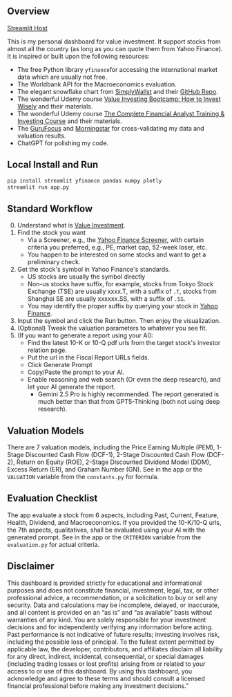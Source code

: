 ## Overview
[Streamlit Host](https://valueinvest.streamlit.app)

This is my personal dashboard for value investment. It support stocks from almost all the country (as long as you can quote them from Yahoo Finance). It is inspired or built upon the following resources:

- The free Python library `yfinance`for accessing the international market data which are usually not free.
- The Worldbank API for the Macroeconomics  evaluation.
- The elegant snowflake chart from [SimplyWallst](https://simplywall.st/dashboard) and their [GitHub Repo](https://github.com/SimplyWallSt/Company-Analysis-Model).
- The wonderful Udemy course [Value Investing Bootcamp: How to Invest Wisely](https://www.udemy.com/course/value-investing-bootcamp-how-to-invest-wisely/) and their materials.
- The wonderful Udemy course [The Complete Financial Analyst Training & Investing Course](https://www.udemy.com/course/the-complete-financial-analyst-training-and-investing-course) and their materials.
- The [GuruFocus](https://www.gurufocus.com/) and [Morningstar](https://www.morningstar.com/) for cross-validating my data and valuation results.
- ChatGPT for polishing my code.

## Local Install and Run
```bash
pip install streamlit yfinance pandas numpy plotly
streamlit run app.py 
```

## Standard Workflow

0. Understand what is [Value Investment](https://en.wikipedia.org/wiki/Value_investing).
1. Find the stock you want
   + Via a Screener, e.g., the [Yahoo Finance Screener](https://finance.yahoo.com/research-hub/screener/), with certain criteria you preferred, e.g., PE, market cap, 52-week loser, etc.
   + You happen to be interested on some stocks and want to get a preliminary check.
2. Get the stock's symbol in Yahoo Finance's standards.
    + US stocks are usually the symbol directly
    + Non-us stocks have suffix, for example, stocks from Tokyo Stock Exchange (TSE) are usually xxxx.T, with a suffix of `.T`, stocks from Shanghai SE are usually xxxxxx.SS, with a suffix of `.SS`.
    + You may identify the proper suffix by querying your stock in [Yahoo Finance](https://finance.yahoo.com/).
3. Input the symbol and click the Run button. Then enjoy the visualization.
4. (Optional) Tweak the valuation parameters to whatever you see fit.
5. (If you want to generate a report using your AI):
   + Find the latest 10-K or 10-Q pdf urls from the target stock's investor relation page. 
   + Put the url in the Fiscal Report URLs fields.
   + Click Generate Prompt
   + Copy/Paste the prompt to your AI.
   + Enable reasoning and web search (Or even the deep research), and let your AI generate the report.
     + Gemini 2.5 Pro is highly recommended. The report generated is much better than that from GPT5-Thinking (both not using deep research).

## Valuation Models

There are 7 valuation models, including the Price Earning Multiple (PEM), 1-Stage Discounted Cash Flow (DCF-1), 2-Stage Discounted Cash Flow (DCF-2), Return on Equity (ROE), 2-Stage Discounted Dividend Model (DDM), Excess Return (ER), and Graham Number (GN). See in the app or  the `VALUATION` variable from the `constants.py` for formula.

## Evaluation Checklist

The app evaluate a stock from 6 aspects, including Past, Current, Feature, Health, Dividend, and Macroeconomics. If you provided the 10-K/10-Q urls, the 7th aspects, qualitatives, shall be evaluated using your AI with the generated prompt. See in the app or the `CRITERION` variable from the `evaluation.py` for actual criteria.


## Disclaimer
This dashboard is provided strictly for educational and informational purposes and does not constitute financial, investment, legal, tax, or other professional advice, a recommendation, or a solicitation to buy or sell any security. Data and calculations may be incomplete, delayed, or inaccurate, and all content is provided on an “as is” and “as available” basis without warranties of any kind. You are solely responsible for your investment decisions and for independently verifying any information before acting. Past performance is not indicative of future results; investing involves risk, including the possible loss of principal. To the fullest extent permitted by applicable law, the developer, contributors, and affiliates disclaim all liability for any direct, indirect, incidental, consequential, or special damages (including trading losses or lost profits) arising from or related to your access to or use of this dashboard. By using this dashboard, you acknowledge and agree to these terms and should consult a licensed financial professional before making any investment decisions.”
